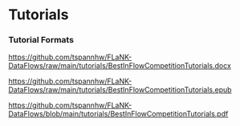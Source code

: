 # Tutorials


### Tutorial Formats

https://github.com/tspannhw/FLaNK-DataFlows/raw/main/tutorials/BestInFlowCompetitionTutorials.docx

https://github.com/tspannhw/FLaNK-DataFlows/raw/main/tutorials/BestInFlowCompetitionTutorials.epub

https://github.com/tspannhw/FLaNK-DataFlows/blob/main/tutorials/BestInFlowCompetitionTutorials.pdf
